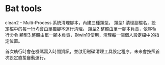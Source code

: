# Bat tools
clean2 - Multi-Process 系統清理腳本，內建三種類型。
    類型1.清理副檔名，設定檔中的每一行均會由單獨腳本運行清理。
    類型2.整體由單一腳本負責，依序執行命令
    類型3.整體由單一腳本負責，對win10使用，清理每一個個人設定檔中的指定位置。

首次執行時會在機碼寫入時間資訊，並啟用磁碟清理工具設定程序，未來會按照首次設定直接自動運行。
